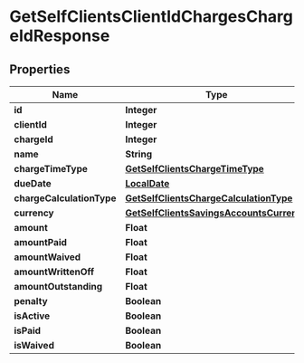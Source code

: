 
# GetSelfClientsClientIdChargesChargeIdResponse

## Properties
Name | Type | Description | Notes
------------ | ------------- | ------------- | -------------
**id** | **Integer** |  |  [optional]
**clientId** | **Integer** |  |  [optional]
**chargeId** | **Integer** |  |  [optional]
**name** | **String** |  |  [optional]
**chargeTimeType** | [**GetSelfClientsChargeTimeType**](GetSelfClientsChargeTimeType.md) |  |  [optional]
**dueDate** | [**LocalDate**](LocalDate.md) |  |  [optional]
**chargeCalculationType** | [**GetSelfClientsChargeCalculationType**](GetSelfClientsChargeCalculationType.md) |  |  [optional]
**currency** | [**GetSelfClientsSavingsAccountsCurrency**](GetSelfClientsSavingsAccountsCurrency.md) |  |  [optional]
**amount** | **Float** |  |  [optional]
**amountPaid** | **Float** |  |  [optional]
**amountWaived** | **Float** |  |  [optional]
**amountWrittenOff** | **Float** |  |  [optional]
**amountOutstanding** | **Float** |  |  [optional]
**penalty** | **Boolean** |  |  [optional]
**isActive** | **Boolean** |  |  [optional]
**isPaid** | **Boolean** |  |  [optional]
**isWaived** | **Boolean** |  |  [optional]



